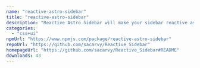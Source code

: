 ```yaml
---
name: "reactive-astro-sidebar"
title: "reactive-astro-sidebar"
description: "Reactive Astro Sidebar will make your sidebar reactive as it promise to react when ever the main content of your docs change and update itself to highlight that, hope that It will make you life easier."
categories:
  - "css+ui"
npmUrl: "https://www.npmjs.com/package/reactive-astro-sidebar"
repoUrl: "https://github.com/sacarvy/Reactive_Sidebar"
homepageUrl: "https://github.com/sacarvy/Reactive_Sidebar#README"
downloads: 43
---
```

